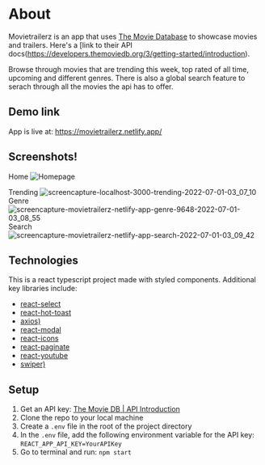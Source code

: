 # About

Movietrailerz is an app that uses [The Movie Database](https://www.themoviedb.org/) to showcase movies and trailers. Here's a [link to their API docs(https://developers.themoviedb.org/3/getting-started/introduction).

Browse through movies that are trending this week, top rated of all time, upcoming and different genres. There is also a global search feature to serach through all the movies the api has to offer.

## Demo link

App is live at: https://movietrailerz.netlify.app/

## Screenshots!
Home
![Homepage](https://user-images.githubusercontent.com/42705232/176843319-49f9ec78-76fc-42ee-a45d-a22c88d9f639.png)

Trending
![screencapture-localhost-3000-trending-2022-07-01-03_07_10](https://user-images.githubusercontent.com/42705232/176842769-39f56279-873c-4009-84af-728bac81467b.png)
Genre
![screencapture-movietrailerz-netlify-app-genre-9648-2022-07-01-03_08_55](https://user-images.githubusercontent.com/42705232/176843067-75724e66-2b25-4695-83a3-0c50c81c8502.png)
Search
![screencapture-movietrailerz-netlify-app-search-2022-07-01-03_09_42](https://user-images.githubusercontent.com/42705232/176843433-aa693552-533f-46ac-a458-d6482c6eb848.png)

## Technologies

This is a react typescript project made with styled components. Additional key libraries include:

- [react-select](https://react-select.com/home)
- [react-hot-toast](https://react-hot-toast.com/)
- [axios)](https://axios-http.com/docs/intro)
- [react-modal](https://www.npmjs.com/package/react-modal)
- [react-icons](https://react-icons.github.io/react-icons/)
- [react-paginate](https://www.npmjs.com/package/react-paginate)
- [react-youtube](https://www.npmjs.com/package/react-youtube)
- [swiper)](https://www.npmjs.com/package/swiper)

## Setup

1. Get an API key: [The Movie DB | API Introduction](https://developers.themoviedb.org/3/getting-started/introduction)
2. Clone the repo to your local machine
3. Create a `.env` file in the root of the project directory
4. In the `.env` file, add the following environment variable for the API key: `REACT_APP_API_KEY=YourAPIKey`
5. Go to terminal and run: `npm start`
